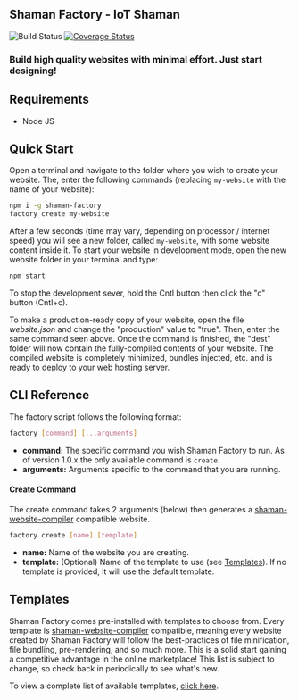 ## Shaman Factory - IoT Shaman

![Build Status](https://travis-ci.org/iotshaman/shaman-factory.svg?branch=master) [![Coverage Status](https://coveralls.io/repos/github/iotshaman/shaman-factory/badge.svg?branch=master)](https://coveralls.io/github/iotshaman/shaman-factory?branch=master)

### Build high quality websites with minimal effort. Just start designing!

## Requirements
- Node JS

## Quick Start

Open a terminal and navigate to the folder where you wish to create your website. The, enter the following commands (replacing `my-website` with the name of your website):

```sh
npm i -g shaman-factory
factory create my-website
```

After a few seconds (time may vary, depending on processor / internet speed) you will see a new folder, called `my-website`, with some website content inside it. To start your website in development mode, open the new website folder in your terminal and type:

```sh
npm start
```

To stop the development sever, hold the Cntl button then click the "c" button (Cntl+c).

To make a production-ready copy of your website, open the file *website.json* and change the "production" value to "true". Then, enter the same command seen above. Once the command is finished, the "dest" folder will now contain the fully-compiled contents of your website. The compiled website is completely minimized, bundles injected, etc. and is ready to deploy to your web hosting server. 

## CLI Reference

The factory script follows the following format:

```sh
factory [command] [...arguments]
```

- **command:** The specific command you wish Shaman Factory to run. As of version 1.0.x the only available command is `create`.
- **arguments:** Arguments specific to the command that you are running.

#### Create Command

The create command takes 2 arguments (below) then generates a [shaman-website-compiler](https://github.com/iotshaman/shaman-website-compiler) compatible website. 

```sh
factory create [name] [template]
```

- **name:** Name of the website you are creating.
- **template:** (Optional) Name of the template to use (see [Templates](#templates)). If no template is provided, it will use the default template.

## Templates

Shaman Factory comes pre-installed with templates to choose from. Every template is [shaman-website-compiler](https://github.com/iotshaman/shaman-website-compiler) compatible, meaning every website created by Shaman Factory will follow the best-practices of file minification, file bundling, pre-rendering, and so much more. This is a solid start gaining a competitive advantage in the online marketplace! This list is subject to change, so check back in periodically to see what's new.

To view a complete list of available templates, [click here](https://github.com/iotshaman/shaman-factory/tree/master/templates).
